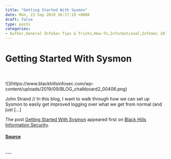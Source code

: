 ```yaml
---
title: "Getting Started With Sysmon"
date: Mon, 23 Sep 2019 16:17:19 +0000
draft: false
type: posts
categories: 
- Author,General InfoSec Tips & Tricks,How-To,Informational,InfoSec 101,John Strand,ADHD,john strand,Logging,Malware,Sysmon
---
```

# Getting Started With Sysmon

<br/>

<br/>
![](https://www.blackhillsinfosec.com/wp-content/uploads/2019/09/BLOG_chalkboard2_00406.png)

John Strand // In this blog, I want to walk through how we can set up Sysmon to easily get improved logging over what we get from normal (and just \[…\]

The post [Getting Started With Sysmon](https://www.blackhillsinfosec.com/getting-started-with-sysmon/) appeared first on [Black Hills Information Security](https://www.blackhillsinfosec.com).

#### [Source](https://www.blackhillsinfosec.com/getting-started-with-sysmon/)

<br/>
---
